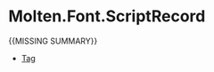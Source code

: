 ﻿  
# Molten.Font.ScriptRecord
{{MISSING SUMMARY}}
  
*  [Tag](docs/Molten.Font/Molten/Font/ScriptRecord/Tag.md)